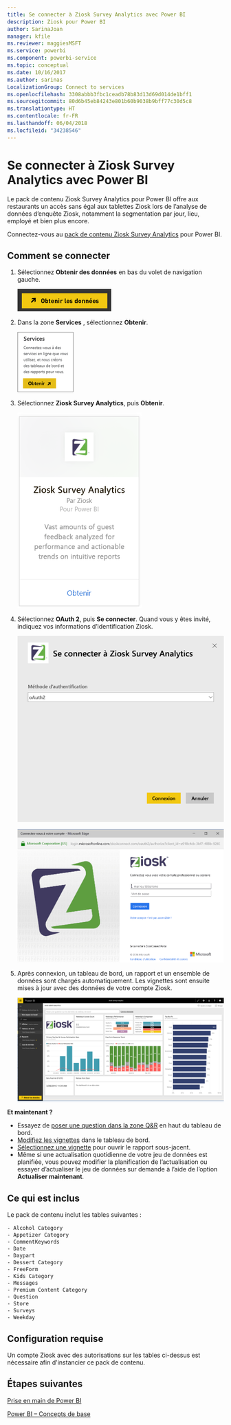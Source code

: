 ```yaml
---
title: Se connecter à Ziosk Survey Analytics avec Power BI
description: Ziosk pour Power BI
author: SarinaJoan
manager: kfile
ms.reviewer: maggiesMSFT
ms.service: powerbi
ms.component: powerbi-service
ms.topic: conceptual
ms.date: 10/16/2017
ms.author: sarinas
LocalizationGroup: Connect to services
ms.openlocfilehash: 3308abbb3fbc1ceadb78b83d13d69d014de1bff1
ms.sourcegitcommit: 80d6b45eb84243e801b60b9038b9bff77c30d5c8
ms.translationtype: HT
ms.contentlocale: fr-FR
ms.lasthandoff: 06/04/2018
ms.locfileid: "34238546"
---
```

# <a name="connect-to-ziosk-survey-analytics-with-power-bi"></a>Se connecter à Ziosk Survey Analytics avec Power BI
Le pack de contenu Ziosk Survey Analytics pour Power BI offre aux restaurants un accès sans égal aux tablettes Ziosk lors de l’analyse de données d’enquête Ziosk, notamment la segmentation par jour, lieu, employé et bien plus encore.

Connectez-vous au [pack de contenu Ziosk Survey Analytics](https://app.powerbi.com/getdata/services/ziosk-survey-analytics) pour Power BI.

## <a name="how-to-connect"></a>Comment se connecter
1. Sélectionnez **Obtenir des données** en bas du volet de navigation gauche.  
   
    ![](media/service-connect-to-ziosk/getdata.png)
2. Dans la zone **Services** , sélectionnez **Obtenir**.  
   
    ![](media/service-connect-to-ziosk/services.png)
3. Sélectionnez **Ziosk Survey Analytics**, puis **Obtenir**.  
   
    ![](media/service-connect-to-ziosk/ziosk.png)
4. Sélectionnez **OAuth 2**, puis **Se connecter**. Quand vous y êtes invité, indiquez vos informations d’identification Ziosk.
   
    ![](media/service-connect-to-ziosk/creds.png)
   
    ![](media/service-connect-to-ziosk/creds2.png)
5. Après connexion, un tableau de bord, un rapport et un ensemble de données sont chargés automatiquement. Les vignettes sont ensuite mises à jour avec des données de votre compte Ziosk.
   
    ![](media/service-connect-to-ziosk/dashboard.png)

**Et maintenant ?**

* Essayez de [poser une question dans la zone Q&R](power-bi-q-and-a.md) en haut du tableau de bord.
* [Modifiez les vignettes](service-dashboard-edit-tile.md) dans le tableau de bord.
* [Sélectionnez une vignette](service-dashboard-tiles.md) pour ouvrir le rapport sous-jacent.
* Même si une actualisation quotidienne de votre jeu de données est planifiée, vous pouvez modifier la planification de l’actualisation ou essayer d’actualiser le jeu de données sur demande à l’aide de l’option **Actualiser maintenant**.

## <a name="whats-included"></a>Ce qui est inclus
Le pack de contenu inclut les tables suivantes :  

    - Alcohol Category  
    - Appetizer Category  
    - CommentKeywords  
    - Date  
    - Daypart  
    - Dessert Category  
    - FreeForm  
    - Kids Category  
    - Messages  
    - Premium Content Category  
    - Question  
    - Store  
    - Surveys  
    - Weekday  


## <a name="system-requirements"></a>Configuration requise
Un compte Ziosk avec des autorisations sur les tables ci-dessus est nécessaire afin d'instancier ce pack de contenu.

## <a name="next-steps"></a>Étapes suivantes
[Prise en main de Power BI](service-get-started.md)

[Power BI – Concepts de base](service-basic-concepts.md)

